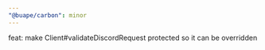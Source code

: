 ```yaml
---
"@buape/carbon": minor
---
```


feat: make Client#validateDiscordRequest protected so it can be overridden
